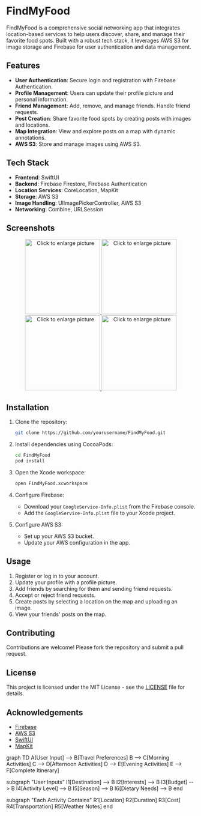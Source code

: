 # FindMyFood

FindMyFood is a comprehensive social networking app that integrates location-based services to help users discover, share, and manage their favorite food spots. Built with a robust tech stack, it leverages AWS S3 for image storage and Firebase for user authentication and data management.

## Features

- **User Authentication**: Secure login and registration with Firebase Authentication.
- **Profile Management**: Users can update their profile picture and personal information.
- **Friend Management**: Add, remove, and manage friends. Handle friend requests.
- **Post Creation**: Share favorite food spots by creating posts with images and locations.
- **Map Integration**: View and explore posts on a map with dynamic annotations.
- **AWS S3**: Store and manage images using AWS S3.

## Tech Stack

- **Frontend**: SwiftUI
- **Backend**: Firebase Firestore, Firebase Authentication
- **Location Services**: CoreLocation, MapKit
- **Storage**: AWS S3
- **Image Handling**: UIImagePickerController, AWS S3
- **Networking**: Combine, URLSession

## Screenshots
<div style="text-align: center;">
    <a href="https://drive.google.com/uc?export=view&id=1yAZ3Pfe8BIjJfMwEBkEqmPp77UoFoMnL">
        <img src="https://drive.google.com/uc?export=view&id=1yAZ3Pfe8BIjJfMwEBkEqmPp77UoFoMnL" style="width: 200px; max-width: 50%; height: auto" title="Click to enlarge picture" />
    </a>
    <a href="https://drive.google.com/uc?export=view&id=1b12JIkcs0zdRIftNpWJRMO_rGzktsWgZ">
        <img src="https://drive.google.com/uc?export=view&id=1b12JIkcs0zdRIftNpWJRMO_rGzktsWgZ" style="width: 200px; max-width: 50%; height: auto" title="Click to enlarge picture" />
    </a>
    <a href="https://drive.google.com/uc?export=view&id=1vNyqp7eUM9AywcuwsW2YVyn2cKJm1nR2">
        <img src="https://drive.google.com/uc?export=view&id=1vNyqp7eUM9AywcuwsW2YVyn2cKJm1nR2" style="width: 200px; max-width: 50%; height: auto" title="Click to enlarge picture" />
    </a>
    <a href="https://drive.google.com/uc?export=view&id=1khQ6ogsQLv-9DG35Dqx1Z8o7i-V1i9wB">
        <img src="https://drive.google.com/uc?export=view&id=1khQ6ogsQLv-9DG35Dqx1Z8o7i-V1i9wB" style="width: 200px; max-width: 50%; height: auto" title="Click to enlarge picture" />
    </a>
</div>



## Installation

1. Clone the repository:
    ```sh
    git clone https://github.com/yourusername/FindMyFood.git
    ```

2. Install dependencies using CocoaPods:
    ```sh
    cd FindMyFood
    pod install
    ```

3. Open the Xcode workspace:
    ```sh
    open FindMyFood.xcworkspace
    ```

4. Configure Firebase:
    - Download your `GoogleService-Info.plist` from the Firebase console.
    - Add the `GoogleService-Info.plist` file to your Xcode project.

5. Configure AWS S3:
    - Set up your AWS S3 bucket.
    - Update your AWS configuration in the app.

## Usage

1. Register or log in to your account.
2. Update your profile with a profile picture.
3. Add friends by searching for them and sending friend requests.
4. Accept or reject friend requests.
5. Create posts by selecting a location on the map and uploading an image.
6. View your friends' posts on the map.

## Contributing

Contributions are welcome! Please fork the repository and submit a pull request.

## License

This project is licensed under the MIT License - see the [LICENSE](LICENSE) file for details.

## Acknowledgements

- [Firebase](https://firebase.google.com/)
- [AWS S3](https://aws.amazon.com/s3/)
- [SwiftUI](https://developer.apple.com/xcode/swiftui/)
- [MapKit](https://developer.apple.com/documentation/mapkit/)



graph TD
A[User Input] --> B[Travel Preferences]
B --> C[Morning Activities]
C --> D[Afternoon Activities]
D --> E[Evening Activities]
E --> F[Complete Itinerary]

subgraph "User Inputs"
I1[Destination] --> B
I2[Interests] --> B
I3[Budget] --> B
I4[Activity Level] --> B
I5[Season] --> B
I6[Dietary Needs] --> B
end

subgraph "Each Activity Contains"
R1[Location]
R2[Duration]
R3[Cost]
R4[Transportation]
R5[Weather Notes]
end

